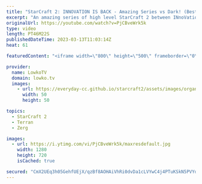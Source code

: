 ```yaml
---
title: "StarCraft 2: INNOVATION IS BACK - Amazing Series vs Dark! (Best-of-3)"
excerpt: "An amazing series of high level StarCraft 2 between INnoVation (Terran) and Dark (Zerg). INnoVation just came back from his military service in South Korea, and somehow is already back in form. As a champion of many tournaments such as the GSL, WESG, SSL, IEM, WCS, MLG, etc, he clearly does not need"
originalUrl: https://youtube.com/watch?v=PjCBveWrk5k
type: video
length: PT46M22S
publishedDateTime: 2023-03-13T11:03:14Z
heat: 61

featuredContent: "<iframe width=\"800\" height=\"500\" frameborder=\"0\" src=\"https://www.youtube.com/embed/PjCBveWrk5k\" allow=\"accelerometer; autoplay; encrypted-media; gyroscope; picture-in-picture\" allowfullscreen></iframe>"

provider:
  name: LowkoTV
  domain: lowko.tv
  images:
    - url: https://everyday-cc.github.io/starcraft2/assets/images/organizations/lowko.tv-50x50.jpg
      width: 50
      height: 50

topics:
  - StarCraft 2
  - Terran
  - Zerg

images:
  - url: https://i.ytimg.com/vi/PjCBveWrk5k/maxresdefault.jpg
    width: 1280
    height: 720
    isCached: true

secured: "CmX2UEq3h05GehfUEjX/qzBf8AOHAiVhRi0dvDa1cLVYwC4j4PTuKSkN5PVYdW1P0Qhy4nDPOvxzqvOrv+nRfV58hcmw3nfnSlcZ99vd0kApv1Cinhc1BITcvdq0xcOsnrzgOTP1kjxxzLu7in918EKKMUNX5HKXa9d/xNxKuR9IRoS98pTsQMod/Q7KTFZ74lZoTeE5b2XG401ncIAX6d9G+75ob4p7xH9S5SDyoczvYF9Wi83jBMwuVcpYd19xPxytCQtLPk6RRt48+rMlvvRXbIWPb/Ty93u1r460G4PPvSOya7fu7k6XVPM6Un6/EGRE/dezjw7tnSnS3xmKlM7l9MMD1FMuv0HFxsVKRo97GTGzJ32WlA4ODNru7QMRm6SScwfj+0eKQy/4V0BePrVJRK1OoGIgRWPW8zc3JHg=;RNL2BrSjMxHF0AxSvyAKnA=="
---
```


